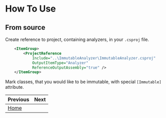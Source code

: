 # How To Use

## From source

Create reference to project, containing analyzers, in your `.csproj` file.
```xml
    <ItemGroup>
        <ProjectReference
            Include="..\ImmutableAnalyzer\ImmutableAnalyzer.csproj"
            OutputItemType="Analyzer"
            ReferenceOutputAssembly="true" />
    </ItemGroup>
```
Mark classes, that you would like to be immutable, with special `[Immutable]` attribute.

<div class="section_buttons">

| Previous                   | Next |
|:---------------------------|-----:|
| [Home](../../../README.md) |      |

</div>